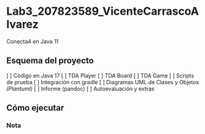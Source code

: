# Lab3_207823589_VicenteCarrascoAlvarez
Conecta4 en Java 11

## Esquema del proyecto

[ ] Código en Java 17
[ ] TDA Player
[ ] TDA Board
[ ] TDA Game
[ ] Scripts de prueba
[ ] Integración con gradle
[ ] Diagramas UML de Clases y Objetos *(Plantuml)*
[ ] Informe (pandoc)
[ ] Autoevaluación y extras

## Cómo ejecutar

### Nota
